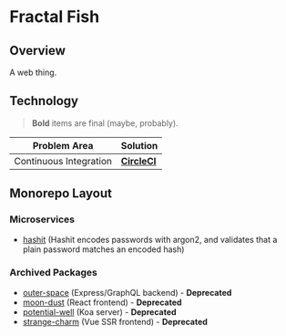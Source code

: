 # Fractal Fish

## Overview

A web thing.

## Technology

> **Bold** items are final (maybe, probably).

| Problem Area    | Solution                                          |
| --------------- | ------------------------------------------------- |
| Continuous Integration | **[CircleCI](https://circleci.com/docs)**  |

## Monorepo Layout

### Microservices

- [hashit](./services/hashit/) (Hashit encodes passwords with argon2, and validates that a plain password matches an encoded hash)

### Archived Packages

- [outer-space](./archived-capsules/outer-space/) (Express/GraphQL backend) - **Deprecated**
- [moon-dust](./archived-capsules/moon-dust/) (React frontend) - **Deprecated**
- [potential-well](./archived-capsules/potential-well) (Koa server) - **Deprecated**
- [strange-charm](./archived-capsules/strange-charm) (Vue SSR frontend) - **Deprecated**
